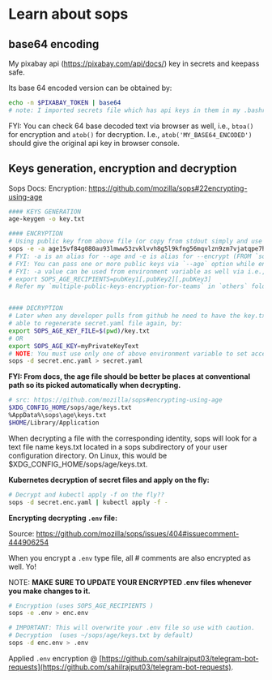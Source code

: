 # Learn about sops

## base64 encoding
My pixabay api (https://pixabay.com/api/docs/) key in secrets and keepass safe.

Its base 64 encoded version can be obtained by:

```bash
echo -n $PIXABAY_TOKEN | base64 
# note: I imported secrets file which has api keys in them in my .bashrc file.
```

FYI: You can check 64 base decoded text via browser as well, i.e., `btoa()` for encryption and `atob()` for decryption. I.e., `atob('MY_BASE64_ENCODED')` should give the original api key in browser console.

## Keys generation, encryption and decryption

Sops Docs: Encryption: https://github.com/mozilla/sops#22encrypting-using-age

```bash
#### KEYS GENERATION
age-keygen -o key.txt

#### ENCRYPTION
# Using public key from above file (or copy from stdout simply and use it in the -a option):
sops -e -a age15vf84g080au93lmww53zvklvvh8g5l9kfng56mqvlzn9zm7vjatqpe7hwe secret.yaml > secret.enc.yaml
# FYI: -a is an alias for --age and -e is alias for --encrypt (FROM `sops -h`)
# FYI: You can pass one or more public keys via `--age` option while encrypting, which are separated by commans.
# FYI: -a value can be used from environment variable as well via i.e.,
# export SOPS_AGE_RECIPIENTS=pubKey1[,pubKey2][,pubKey3]
# Refer my `multiple-public-keys-encryption-for-teams` in `others` folder for more info.


#### DECRYPTION
# Later when any developer pulls from github he need to have the key.txt file to be
# able to regenerate secret.yaml file again, by:
export SOPS_AGE_KEY_FILE=$(pwd)/key.txt
# OR
export SOPS_AGE_KEY=myPrivateKeyText 
# NOTE: You must use only one of above environment variable to set access to private key for sops.
sops -d secret.enc.yaml > secret.yaml
```

**FYI: From docs, the age file should be better be places at conventional path so its picked automatically when decrypting.**

```bash
# src: https://github.com/mozilla/sops#encrypting-using-age
$XDG_CONFIG_HOME/sops/age/keys.txt
%AppData%\sops\age\keys.txt
$HOME/Library/Application
```

When decrypting a file with the corresponding identity, sops will look for a text file name keys.txt located in a sops subdirectory of your user configuration directory. On Linux, this would be $XDG_CONFIG_HOME/sops/age/keys.txt.

**Kubernetes decryption of secret files and apply on the fly:**

```bash
# Decrypt and kubectl apply -f on the fly??
sops -d secret.enc.yaml | kubectl apply -f -
```

**Encrypting decrypting `.env` file:**

Source: https://github.com/mozilla/sops/issues/404#issuecomment-444906254

When you encrypt a `.env` type file, all # comments are also encrypted as well. Yo!

NOTE: **MAKE SURE TO UPDATE YOUR ENCRYPTED .env files whenever you make changes to it.**

```bash
# Encryption (uses SOPS_AGE_RECIPIENTS )
sops -e .env > enc.env

# IMPORTANT: This will overwrite your .env file so use with caution.
# Decryption  (uses ~/sops/age/keys.txt by default)
sops -d enc.env > .env
```

Applied `.env` encryption @ [https://github.com/sahilrajput03/telegram-bot-requests](https://github.com/sahilrajput03/telegram-bot-requests).
